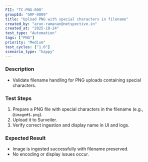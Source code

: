 ```yaml
---
FII: "TC-PNG-008"
groupId: "GRP-0009"
title: "Upload PNG with special characters in filename"
created_by: "arun-ramanan@netspective.in"
created_at: "2025-10-24"
test_type: "Automation"
tags: ["PNG"]
priority: "Medium"
test_cycles: ["1.0"]
scenario_type: "happy"
---
```


### Description
- Validate filename handling for PNG uploads containing special characters.

### Test Steps
1. Prepare a PNG file with special characters in the filename (e.g., `@image#$.png`).  
2. Upload it to Surveiler.  
3. Verify correct ingestion and display name in UI and logs.

### Expected Result
- Image is ingested successfully with filename preserved.  
- No encoding or display issues occur.
